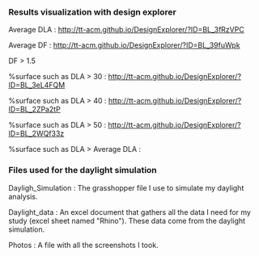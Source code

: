### Results visualization with design explorer

Average DLA : http://tt-acm.github.io/DesignExplorer/?ID=BL_3fRzVPC

Average DF : http://tt-acm.github.io/DesignExplorer/?ID=BL_39fuWpk

DF > 1.5

%surface such as DLA > 30 : http://tt-acm.github.io/DesignExplorer/?ID=BL_3eL4FQM

%surface such as DLA > 40 : http://tt-acm.github.io/DesignExplorer/?ID=BL_2ZPa2tP

%surface such as DLA > 50 : http://tt-acm.github.io/DesignExplorer/?ID=BL_2WQf33z

%surface such as DLA > Average DLA :

### Files used for the daylight simulation

Dayligh_Simulation : The grasshopper file I use to simulate my daylight analysis.

Daylight_data : An excel document that gathers all the data I need for my study (excel sheet named "Rhino"). These data come from the daylight simulation.

Photos : A file with all the screenshots I took.
